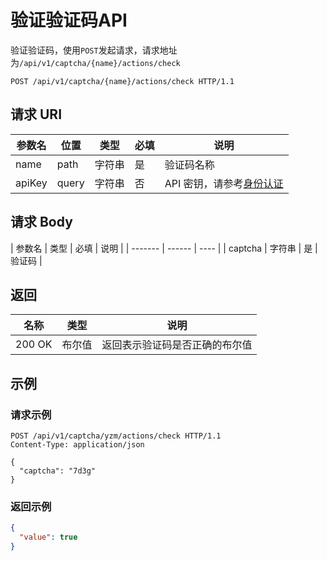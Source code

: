 # 验证验证码API

验证验证码，使用`POST`发起请求，请求地址为`/api/v1/captcha/{name}/actions/check`

```http
POST /api/v1/captcha/{name}/actions/check HTTP/1.1
```

## 请求 URI

| 参数名 | 位置  | 类型   | 必填 | 说明                                          |
| ------ | ----- | ------ | ---- | --------------------------------------------- |
| name   | path  | 字符串 | 是   | 验证码名称                                    |
| apiKey | query | 字符串 | 否   | API 密钥，请参考[身份认证](authentication.md) |

## 请求 Body

| 参数名  | 类型   | 必填 | 说明   |
| ------- | ------ | ---- |
| captcha | 字符串 | 是   | 验证码 |

## 返回

| 名称             | 类型                     | 说明                           |
| ---------------- | ------------------------ | ------------------------------ |
| 200 OK           | 布尔值                   | 返回表示验证码是否正确的布尔值 |

## 示例

### 请求示例

```http
POST /api/v1/captcha/yzm/actions/check HTTP/1.1
Content-Type: application/json

{
  "captcha": "7d3g"
}
```

### 返回示例

```json
{
  "value": true
}
```